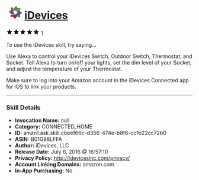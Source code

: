 # &nbsp;<img src="skill_icon" alt="iDevices icon" width="36"> [iDevices](http://alexa.amazon.com/#skills/amzn1.ask.skill.cbeef66c-d356-474e-b8f6-ccfb22cc72b0)
![5 stars](../../images/ic_star_black_18dp_1x.png)![5 stars](../../images/ic_star_black_18dp_1x.png)![5 stars](../../images/ic_star_black_18dp_1x.png)![5 stars](../../images/ic_star_black_18dp_1x.png)![5 stars](../../images/ic_star_black_18dp_1x.png) 1

To use the iDevices skill, try saying...

Use Alexa to control your iDevices Switch, Outdoor Switch, Thermostat, and Socket.  Tell Alexa to turn on/off your lights, set the dim level of your Socket, and adjust the temperature of your Thermostat.

Make sure to log into your Amazon account in the iDevices Connected app for iOS to link your products.

***

### Skill Details

* **Invocation Name:** null
* **Category:** CONNECTED_HOME
* **ID:** amzn1.ask.skill.cbeef66c-d356-474e-b8f6-ccfb22cc72b0
* **ASIN:** B01G98LFFA
* **Author:** iDevices, LLC
* **Release Date:** July 6, 2016 @ 16:57:10
* **Privacy Policy:** http://idevicesinc.com/privacy/
* **Account Linking Domains:** amazon.com
* **In-App Purchasing:** No
